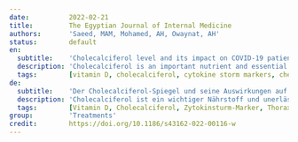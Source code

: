 ```yaml
---
date:          2022-02-21
title:         The Egyptian Journal of Internal Medicine
authors:       'Saeed, MAM, Mohamed, AH, Owaynat, AH'
status:        default
en:
  subtitle:    'Cholecalciferol level and its impact on COVID-19 patients'
  description: 'Cholecalciferol is an important nutrient and essential to build body, maintain strong bones, and improves immunity. The main source for vitamin D is the body’s skin which absorbs the sun’s ultraviolet rays and convert them into vitamin D; at the same time, deficiency can occur or people may not get enough supplementation; this occurs mainly in old age, not taking healthy food, or have darker skin, and this deficient cases can raise the risk of severe COVID-19 if infected. Vitamin D boosts immunity and decreases inflammation. Poorer outcome of corona virus—disease (COVID-19) has been suggested to be due to vitamin D deficiency. We suggested to find the effect of cholecalciferol levels 25-hydroxy vitamin D (25 OHD) on the severity and mortality in patients suffering from COVID-19. Our study is a prospective following of 414 patients admitted in Helwan University Hospitals in the period of June 2020 till October 2021 for severely symptomatic. COVID-19 patients with median of age 54.55 ± 14.27, with a definite range of APACHE II score ranging from 15 to 19 where we measured vitamin D3 level (cholecalciferol level), correlating the assay level to the inflammatory cytokine storm markers on admission, on the fifth day and after 10 days also the level of vitamin D3 was correlated to the length of stay mechanical ventilation days and mortality. Lower level of vitamin D3 on admission was strongly evident in patients with severely symptomatic and in mortality of COVID-19 patients 58.25 ± 24.59 nmol/L when compared with patients who survived 103.97 ± 36.14 nmol/L. Also, when correlating the initial level of vitamin D3 on admission with the level of the inflammatory cytokine storm markers on admission, on fifth day from admission and on the tenth day, it shows a strong inverse correlation between vitamin D3 level on admission and ferritin level on fifth day also on the tenth day, in comparing also with D-dimer on fifth day also showing a strong inverse correlation with a highly significant p value this also evident on the D-dimer level on the tenth day, CRP at fifth and tenth day, also in correlating the LDH level on the fifth and tenth day with the initial level of vitamin D3 it shows a strong inverse correlation with a highly significant p value in the fifth and tenth day. Neutrophil to lymphocyte ratio was strongly, inversely correlated to the vitamin D3 level (cholecalciferol). Also, chest computed tomography in the fifth and tenth day of admission showed a very strong inverse correlation with vitamin D level and a highly significant statistical difference. Length of stay and mechanical ventilation days were also strongly inversely correlated to the cholecalciferol level curve of vitamin D3 to predict mortality, with cut off-value for vit. D3 < 60 nmol/L, regardless of other factors like age, gender, and presence of other co-morbidities. Low level of cholecalciferol was strongly inversely correlated with cytokine storm markers and independent predictor of severity and mortality in COVID-19 patients. '
  tags:        [vitamin D, cholecalciferol, cytokine storm markers, chest computed tomography, mortality]
de:
  subtitle:    'Der Cholecalciferol-Spiegel und seine Auswirkungen auf COVID-19-Patienten'
  description: 'Cholecalciferol ist ein wichtiger Nährstoff und unerlässlich für den Körperbau, die Erhaltung starker Knochen und die Verbesserung der Immunität. Die Hauptquelle für Vitamin D ist die Haut, die die ultravioletten Strahlen der Sonne aufnimmt und in Vitamin D umwandelt; gleichzeitig kann ein Mangel auftreten oder die Menschen erhalten nicht genügend Ergänzungsmittel; dies geschieht vor allem im Alter, bei ungesunder Ernährung oder dunkler Haut, und dieser Mangel kann das Risiko einer schweren COVID-19-Infektion erhöhen. Vitamin D stärkt die Immunität und hemmt Entzündungen. Es wird vermutet, dass ein schlechterer Verlauf der Coronavirus-Krankheit (COVID-19) auf einen Vitamin-D-Mangel zurückzuführen ist. Wir haben vorgeschlagen, die Auswirkungen des Cholecalciferol-Spiegels 25-Hydroxy-Vitamin D (25 OHD) auf den Schweregrad und die Sterblichkeit bei Patienten mit COVID-19 zu untersuchen. Bei unserer Studie handelt es sich um eine prospektive Beobachtung von 414 Patienten, die im Zeitraum von Juni 2020 bis Oktober 2021 mit schweren Symptomen in das Helwan University Hospitals eingeliefert wurden. Bei COVID-19-Patienten mit einem Durchschnittsalter von 54,55 ± 14,27 Jahren und einem APACHE-II-Score zwischen 15 und 19 wurde der Vitamin-D3-Spiegel (Cholecalciferol-Spiegel) gemessen und mit den Entzündungszytokin-Sturmmarkern bei der Aufnahme, am fünften Tag und nach 10 Tagen korreliert, wobei der Vitamin-D3-Spiegel auch mit der Dauer der mechanischen Beatmung und der Sterblichkeit korreliert wurde. Der niedrigere Vitamin-D3-Spiegel bei der Aufnahme war bei Patienten mit schwerer Symptomatik und bei der Sterblichkeit von COVID-19-Patienten mit 58,25 ± 24,59 nmol/L im Vergleich zu Patienten, die überlebten, mit 103,97 ± 36,14 nmol/L deutlich erkennbar. Auch bei der Korrelation des anfänglichen Vitamin-D3-Spiegels bei der Aufnahme mit dem Spiegel der entzündlichen Zytokinsturmmarker bei der Aufnahme, am fünften Tag nach der Aufnahme und am zehnten Tag zeigt sich eine starke umgekehrte Korrelation zwischen dem Vitamin-D3-Spiegel bei der Aufnahme und dem Ferritinspiegel am fünften Tag sowie am zehnten Tag, Beim Vergleich mit dem D-Dimer am fünften Tag zeigt sich ebenfalls eine starke inverse Korrelation mit einem hochsignifikanten p-Wert; dies gilt auch für den D-Dimer-Spiegel am zehnten Tag, das CRP am fünften und zehnten Tag, und auch bei der Korrelation des LDH-Spiegels am fünften und zehnten Tag mit dem ursprünglichen Vitamin-D3-Spiegel zeigt sich eine starke inverse Korrelation mit einem hochsignifikanten p-Wert am fünften und zehnten Tag. Das Verhältnis von Neutrophilen zu Lymphozyten war stark invers mit dem Vitamin-D3-Spiegel (Cholecalciferol) korreliert. Auch die Computertomographie des Brustkorbs am fünften und zehnten Tag der Aufnahme zeigte eine sehr starke umgekehrte Korrelation mit dem Vitamin-D-Spiegel und einen hochsignifikanten statistischen Unterschied. Die Aufenthaltsdauer und die Tage der mechanischen Beatmung waren ebenfalls stark invers mit der Kurve des Cholecalciferol-Spiegels von Vitamin D3 zur Vorhersage der Mortalität korreliert, wobei der Cut-off-Wert für Vit. D3 < 60 nmol/L, unabhängig von anderen Faktoren wie Alter, Geschlecht und Vorliegen anderer Komorbiditäten. Ein niedriger Cholecalciferol-Spiegel war stark invers mit Zytokin-Sturm-Markern korreliert und ein unabhängiger Prädiktor für den Schweregrad und die Sterblichkeit bei COVID-19-Patienten.' 
  tags:        [Vitamin D, Cholecalciferol, Zytokinsturm-Marker, Thorax-Computertomographie, Sterblichkeit]
group:         'Treatments'
credit:        https://doi.org/10.1186/s43162-022-00116-w
---
```


